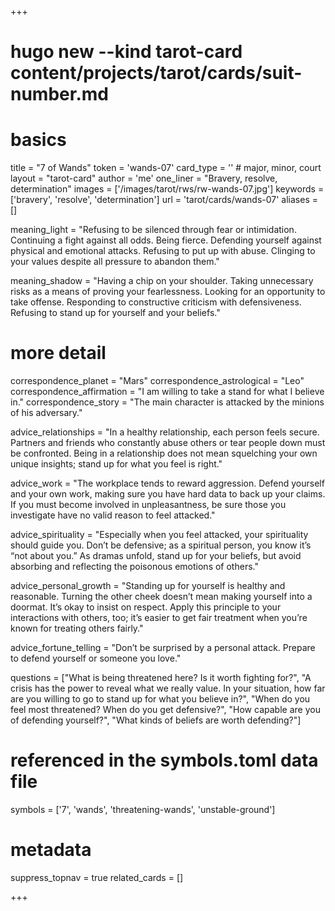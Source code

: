 +++
# hugo new --kind tarot-card content/projects/tarot/cards/suit-number.md
# basics
title     		 = "7 of Wands"
token					 = 'wands-07'
card_type			 = '' # major, minor, court
layout				 = "tarot-card"
author    		 = 'me'
one_liner 		 = "Bravery, resolve, determination"
images				 = ['/images/tarot/rws/rw-wands-07.jpg']
keywords			 = ['bravery', 'resolve', 'determination']
url						 = 'tarot/cards/wands-07'
aliases				 = []

meaning_light  = "Refusing to be silenced through fear or intimidation. Continuing a fight against all odds. Being fierce. Defending yourself against physical and emotional attacks. Refusing to put up with abuse. Clinging to your values despite all pressure to abandon them."

meaning_shadow = "Having a chip on your shoulder. Taking unnecessary risks as a means of proving your fearlessness. Looking for an opportunity to take offense. Responding to constructive criticism with defensiveness. Refusing to stand up for yourself and your beliefs."

# more detail
correspondence_planet 			= "Mars"
correspondence_astrological = "Leo"
correspondence_affirmation  = "I am willing to take a stand for what I believe in."
correspondence_story 				= "The main character is attacked by the minions of his adversary."

advice_relationships 	 = "In a healthy relationship, each person feels secure. Partners and friends who constantly abuse others or tear people down must be confronted. Being in a relationship does not mean squelching your own unique insights; stand up for what you feel is right."

advice_work 					 = "The workplace tends to reward aggression. Defend yourself and your own work, making sure you have hard data to back up your claims. If you must become involved in unpleasantness, be sure those you investigate have no valid reason to feel attacked."

advice_spirituality 	 = "Especially when you feel attacked, your spirituality should guide you. Don’t be defensive; as a spiritual person, you know it’s “not about you.” As dramas unfold, stand up for your beliefs, but avoid absorbing and reflecting the poisonous emotions of others."

advice_personal_growth = "Standing up for yourself is healthy and reasonable. Turning the other cheek doesn’t mean making yourself into a doormat. It’s okay to insist on respect. Apply this principle to your interactions with others, too; it’s easier to get fair treatment when you’re known for treating others fairly."

advice_fortune_telling = "Don’t be surprised by a personal attack. Prepare to defend yourself or someone you love."

questions	= ["What is being threatened here? Is it worth fighting for?", "A crisis has the power to reveal what we really value. In your situation, how far are you willing to go to stand up for what you believe in?", "When do you feel most threatened? When do you get defensive?", "How capable are you of defending yourself?", "What kinds of beliefs are worth defending?"]

# referenced in the symbols.toml data file
symbols	  = ['7', 'wands', 'threatening-wands', 'unstable-ground']

# metadata
suppress_topnav = true
related_cards 	= []

+++